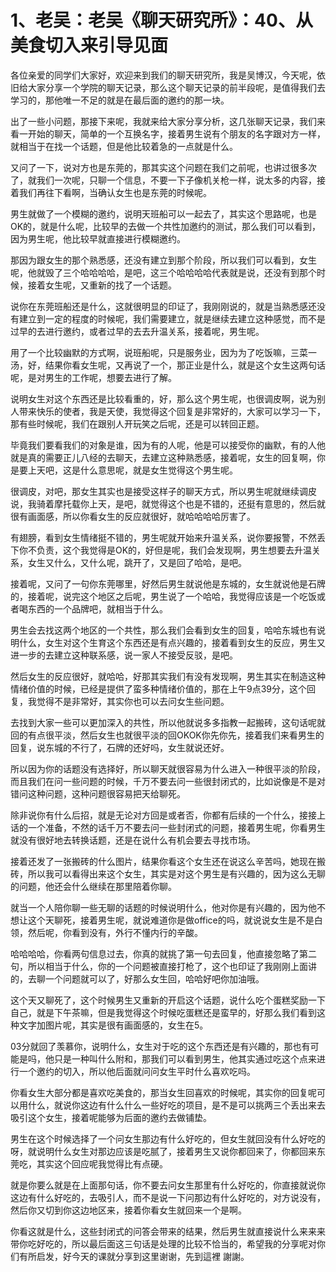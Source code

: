 # 1、老吴：老吴《聊天研究所》：40、从美食切入来引导见面

各位亲爱的同学们大家好，欢迎来到我们的聊天研究所，我是吴博汉，今天呢，依旧给大家分享一个学院的聊天记录，那么这个聊天记录的前半段呢，是值得我们去学习的，那他唯一不足的就是在最后面的邀约的那一块。

出了一些小问题，那接下来呢，我就来给大家分享分析，这几张聊天记录，我们来看一开始的聊天，简单的一个互换名字，接着男生说有个朋友的名字跟对方一样，就相当于在找一个话题，但是他比较着急的一点就是什么。

又问了一下，说对方也是东莞的，那其实这个问题在我们之前呢，也讲过很多次了，就我们一次呢，只聊一个信息，不要一下子像机关枪一样，说太多的内容，接着我们再往下看啊，当确认女生也是东莞的时候呢。

男生就做了一个模糊的邀约，说明天班船可以一起去了，其实这个思路呢，也是OK的，就是什么呢，比较早的去做一个共性加邀约的测试，那么我们可以看到，因为男生呢，他比较早就直接进行模糊邀约。

那因为跟女生的那个熟悉感，还没有建立到那个阶段，所以我们可以看到，女生呢，他就毁了三个哈哈哈哈，是吧，这三个哈哈哈哈代表就是说，还没有到那个时候，接着女生呢，又重新的找了一个话题。

说你在东莞班船还是什么，这就很明显的印证了，我刚刚说的，就是当熟悉感还没有建立到一定的程度的时候呢，我们需要建立，就是继续去建立这种感觉，而不是过早的去进行邀约，或者过早的去去升温关系，接着呢，男生呢。

用了一个比较幽默的方式啊，说班船呢，只是服务业，因为为了吃饭嘛，三菜一汤，好，结果你看女生呢，又再说了一个，那正业是什么，就是这个女生这两句话呢，是对男生的工作呢，想要去进行了解。

说明女生对这个东西还是比较看重的，好，那么这个男生呢，也很调皮啊，说为别人带来快乐的使者，我是天使，我觉得这个回复是非常好的，大家可以学习一下，那有些时候呢，我们在跟别人开玩笑之后呢，还是可以转回正题。

毕竟我们要看我们的对象是谁，因为有的人呢，他是可以接受你的幽默，有的人他就是真的需要正儿八经的去聊天，去建立这种熟悉感，接着呢，女生的回复啊，你是要上天吧，这是什么意思呢，就是女生觉得这个男生呢。

很调皮，对吧，那女生其实也是接受这样子的聊天方式，所以男生呢就继续调皮说，我骑着摩托载你上天，是吧，就觉得这个也是不错的，还挺有意思的，然后就很有画面感，所以你看女生的反应就很好，就哈哈哈哈厉害了。

有翅膀，看到女生情绪挺不错的，男生呢就开始来升温关系，说你要报警，不然丢下你不负责，这个我觉得是OK的，好但是呢，我们会发现啊，男生想要去升温关系，女生又什么，又什么呢，跳开了，又是回了哈哈，是吧。

接着呢，又问了一句你东莞哪里，好然后男生就说他是东城的，女生就说他是石牌的，接着呢，说完这个地区之后呢，男生说了一个哈哈，我觉得应该是一个吃饭或者喝东西的一个品牌吧，就相当于什么。

男生会去找这两个地区的一个共性，那么我们会看到女生的回复，哈哈东城也有说明什么，女生对这个生育这个东西还是有点兴趣的，接着看到女生的反应，男生又进一步的去建立这种联系感，说一家人不接受反驳，是吧。

然后女生的反应很好，就哈哈，好那其实我们有没有发现啊，男生其实在制造这种情绪价值的时候，已经是提供了蛮多种情绪价值的，那在上午9点39分，这个回复，我觉得不是非常好，其实你也可以去问女生些问题。

去找到大家一些可以更加深入的共性，所以他就说多多指教一起搬砖，这句话呢就回的有点很平淡，然后女生也就很平淡的回OKOK你先你先，接着我们来看男生的回复，说东城的不行了，石牌的还好吗，女生就说还好。

所以因为你的话题没有选择好，所以聊天就很容易为什么进入一种很平淡的阶段，而且我们在问一些问题的时候，千万不要去问一些很封闭式的，比如说像是不是对错问这种问题，这种问题很容易把天给聊死。

除非说你有什么后招，就是无论对方回是或者否，你都有后续的一个什么，接接上话的一个准备，不然的话千万不要去问一些封闭式的问题，接着男生呢，你看男生就没有很好地去转换话题，还是在说什么有机会要去寻找市场。

接着还发了一张搬砖的什么图片，结果你看这个女生还在说这么辛苦吗，她现在搬砖，所以我可以看得出来这个女生，其实是对这个男生是有兴趣的，因为这么无聊的问题，他还会什么继续在那里陪着你聊。

就当一个人陪你聊一些无聊的话题的时候说明什么，他对你是有兴趣的，因为他不想让这个天聊死，接着男生呢，就说难道你是做office的吗，就说说女生是不是白领，然后呢，你看到没有，外行不懂内行的辛酸。

哈哈哈哈，你看两句信息过去，你真的就挑了第一句去回复，他直接忽略了第二句，所以相当于什么，你的一个问题被直接打枪了，这个也印证了我刚刚上面讲的，去聊一个问题就可以了，好那么女生回，哈哈好吧你加油哦。

这个天又聊死了，这个时候男生又重新的开启这个话题，说什么吃个蛋糕奖励一下自己，就是下午茶嘛，但是我觉得这个时候吃蛋糕还是蛮早的，好那么我们看到这种文字加图片呢，其实是很有画面感的，女生在5。

03分就回了羡慕你，说明什么，女生对于吃的这个东西还是有兴趣的，那也有可能是吗，他只是一种叫什么附和，那我们可以看到男生，他其实通过吃这个点来进行一个邀约的切入，所以他后面就问问女生平时什么喜欢吃吗。

你看女生大部分都是喜欢吃美食的，那当女生回喜欢的时候呢，其实你的回复呢可以用什么，就说你这边有什么什么一些好吃的项目，是不是可以挑两三个丢出来去吸引这个女生，接着呢能够为后面的邀约去做铺垫。

男生在这个时候选择了一个问女生那边有什么好吃的，但女生就回没有什么好吃的呀，就说明什么女生对那边应该是吃腻了，接着男生又说你都回来了，你都回来东莞吃，其实这个回应呢我觉得比有点硬。

就是你要么就是在上面那句话，你不要去问女生那里有什么好吃的，你直接就说你这边有什么好吃的，去吸引人，而不是说一下问那边有什么好吃的，对方说没有，然后你又切到你这边地区来，接着你看女生就回来一个是啊。

你看这就是什么，这些封闭式的问答会带来的结果，然后男生就直接说什么来来来带你吃好吃的，所以最后面这三句话是处理的比较不恰当的，希望我的分享呢对你们有所启发，好今天的课就分享到这里谢谢，先到這裡 謝謝。

